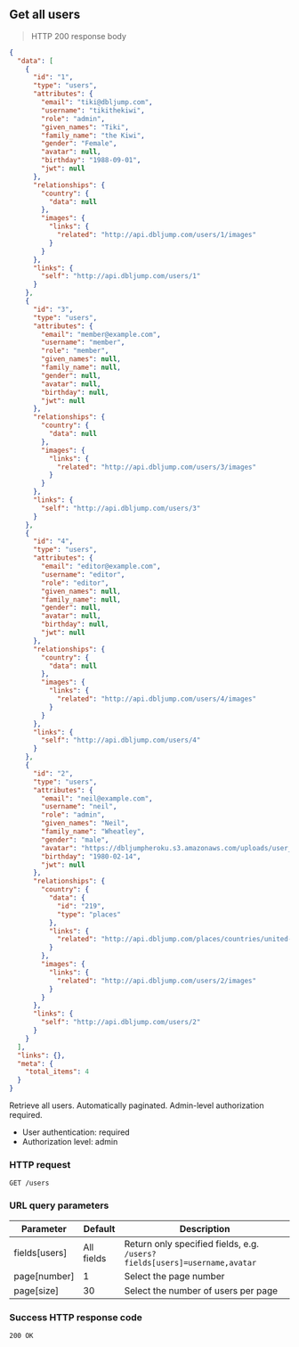 ## Get all users

> HTTP 200 response body

```JSON
{
  "data": [
    {
      "id": "1",
      "type": "users",
      "attributes": {
        "email": "tiki@dbljump.com",
        "username": "tikithekiwi",
        "role": "admin",
        "given_names": "Tiki",
        "family_name": "the Kiwi",
        "gender": "Female",
        "avatar": null,
        "birthday": "1988-09-01",
        "jwt": null
      },
      "relationships": {
        "country": {
          "data": null
        },
        "images": {
          "links": {
            "related": "http://api.dbljump.com/users/1/images"
          }
        }
      },
      "links": {
        "self": "http://api.dbljump.com/users/1"
      }
    },
    {
      "id": "3",
      "type": "users",
      "attributes": {
        "email": "member@example.com",
        "username": "member",
        "role": "member",
        "given_names": null,
        "family_name": null,
        "gender": null,
        "avatar": null,
        "birthday": null,
        "jwt": null
      },
      "relationships": {
        "country": {
          "data": null
        },
        "images": {
          "links": {
            "related": "http://api.dbljump.com/users/3/images"
          }
        }
      },
      "links": {
        "self": "http://api.dbljump.com/users/3"
      }
    },
    {
      "id": "4",
      "type": "users",
      "attributes": {
        "email": "editor@example.com",
        "username": "editor",
        "role": "editor",
        "given_names": null,
        "family_name": null,
        "gender": null,
        "avatar": null,
        "birthday": null,
        "jwt": null
      },
      "relationships": {
        "country": {
          "data": null
        },
        "images": {
          "links": {
            "related": "http://api.dbljump.com/users/4/images"
          }
        }
      },
      "links": {
        "self": "http://api.dbljump.com/users/4"
      }
    },
    {
      "id": "2",
      "type": "users",
      "attributes": {
        "email": "neil@example.com",
        "username": "neil",
        "role": "admin",
        "given_names": "Neil",
        "family_name": "Wheatley",
        "gender": "male",
        "avatar": "https://dbljumpheroku.s3.amazonaws.com/uploads/user_avatar/2/1703301240.jpg",
        "birthday": "1980-02-14",
        "jwt": null
      },
      "relationships": {
        "country": {
          "data": {
            "id": "219",
            "type": "places"
          },
          "links": {
            "related": "http://api.dbljump.com/places/countries/united-kingdom"
          }
        },
        "images": {
          "links": {
            "related": "http://api.dbljump.com/users/2/images"
          }
        }
      },
      "links": {
        "self": "http://api.dbljump.com/users/2"
      }
    }
  ],
  "links": {},
  "meta": {
    "total_items": 4
  }
}
```

Retrieve all users. Automatically paginated. Admin-level authorization required.

* User authentication: required
* Authorization level: admin

### HTTP request

`GET /users`

### URL query parameters

Parameter | Default | Description
--------- | ------- | -----------
fields[users] | All fields | Return only specified fields, e.g. `/users?fields[users]=username,avatar`
page[number] | 1 | Select the page number
page[size] | 30 | Select the number of users per page

### Success HTTP response code

`200 OK`
